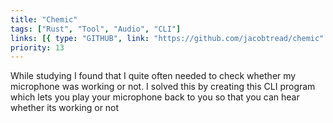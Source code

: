 ```yaml
---
title: "Chemic"
tags: ["Rust", "Tool", "Audio", "CLI"]
links: [{ type: "GITHUB", link: "https://github.com/jacobtread/chemic" }]
priority: 13
---
```


While studying I found that I quite often needed to check whether my microphone was working or not. I solved this by creating this CLI program which lets you play your microphone back to you so that you can hear whether its working or not

